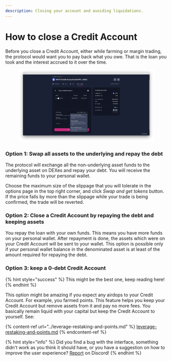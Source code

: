 ```yaml
---
description: Closing your account and avoiding liquidations.
---
```


# How to close a Credit Account

Before you close a Credit Account, either while farming or margin trading, the protocol would want you to pay back what you owe. That is the loan you took and the interest accrued to it over the time.

<figure><img src="../../.gitbook/assets/zero debt gearbox credit account.png" alt=""><figcaption></figcaption></figure>

### Option 1:  **Swap all assets to the underlying and repay the debt**

The protocol will exchange all the non-underlying asset funds to the underlying asset on DEXes and repay your debt. You will receive the remaining funds to your personal wallet.

Choose the maximum size of the slippage that you will tolerate in the options page in the top right corner, and click _Swap and get tokens_ button. If the price falls by more than the slippage while your trade is being confirmed, the trade will be reverted.

### Option 2: **C**lose a Credit Account by repaying the debt and keeping assets

You repay the loan with your own funds. This means you have more funds on your personal wallet. After repayment is done, the assets which were on your Credit Account will be sent to your wallet. This option is possible only if your personal wallet balance in the denominated asset is at least of the amount required for repaying the debt.

### Option 3: keep a 0-debt Credit Account

{% hint style="success" %}
This might be the best one, keep reading here!
{% endhint %}

This option might be amazing if you expect any airdops to your Credit Account. For example, you farmed points. This feature helps you keep your Credit Account but remove assets from it and pay no more fees. You basically remain liquid with your capital but keep the Credit Account to yourself. See:

{% content-ref url="../leverage-restaking-and-points.md" %}
[leverage-restaking-and-points.md](../leverage-restaking-and-points.md)
{% endcontent-ref %}

{% hint style="info" %}
Did you find a bug with the interface, something didn't work as you think it should have, or you have a suggestion on how to improve the user experience? [Report](https://discord.gg/5YuHH9tvms) on Discord!
{% endhint %}
